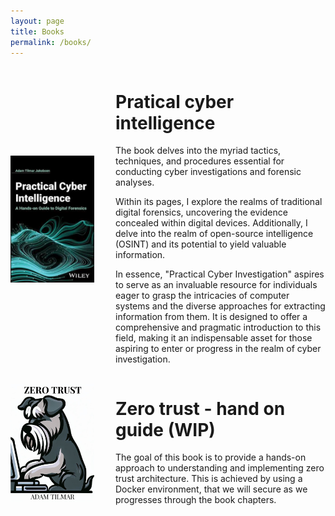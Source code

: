 ```yaml
---
layout: page
title: Books
permalink: /books/
---
```



<div style="display: flex; align-items: center;">
  <div style="flex: 2;">
    <img src="../images/bookcover.png" style="width: 80%; max-width: 80%;">
  </div>
  <div style="flex: 4;">
    <h1>Pratical cyber intelligence</h1>
    <p>
The book delves into the myriad tactics, techniques, and procedures essential for conducting cyber investigations and forensic analyses.

Within its pages, I explore the realms of traditional digital forensics, uncovering the evidence concealed within digital devices. Additionally, I delve into the realm of open-source intelligence (OSINT) and its potential to yield valuable information.

In essence, "Practical Cyber Investigation" aspires to serve as an invaluable resource for individuals eager to grasp the intricacies of computer systems and the diverse approaches for extracting information from them. It is designed to offer a comprehensive and pragmatic introduction to this field, making it an indispensable asset for those aspiring to enter or progress in the realm of cyber investigation.</p>
  </div>
</div>


<div style="display: flex; align-items: center;">
  <div style="flex: 2;">
  <img src="../images/zerotrust_cover.png" style="width: 80%; max-width: 80%;">
  </div>
  <div style="flex: 4;">
    <h1>Zero trust - hand on guide (WIP)</h1>
    <p>
The goal of this book is to provide a hands-on approach to understanding and implementing zero trust architecture. This is achieved by using a Docker environment, that we will secure as we progresses through the book chapters.
  </p>
  </div>
</div>
